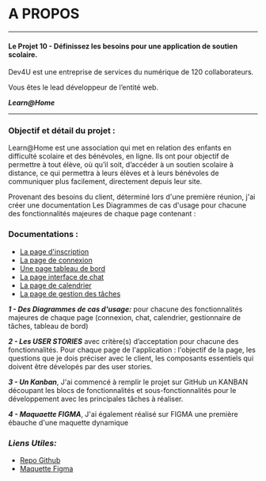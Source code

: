 # A PROPOS
_________
#### Le Projet 10 - Définissez les besoins pour une application de soutien scolaire.

Dev4U est une entreprise de services du numérique de 120 collaborateurs.

Vous êtes le lead développeur de l’entité web.



**_Learn@Home_**
__________

### Objectif et détail du projet :

Learn@Home est une association qui met en relation des enfants en difficulté
scolaire et des bénévoles, en ligne. Ils ont pour objectif de permettre à tout élève,
où qu’il soit, d’accéder à un soutien scolaire à distance, ce qui permettra à leurs élèves
et  à leurs bénévoles de communiquer plus facilement, directement depuis leur site.

Provenant des besoins du client, déterminé lors d'une première réunion, j'ai créer une documentation Les Diagrammes de cas d'usage pour chacune des fonctionnalités majeures de chaque page contenant :

### Documentations : 
* [La page d'inscription](https://github.com/Kuznetsov-100-Rads-Bar/P10_Learn-Home-/wiki/Page-d'inscription)
* [La page de connexion](https://github.com/Kuznetsov-100-Rads-Bar/P10_Learn-Home-/wiki/Page-de-connexion)
* [Une page tableau de bord](https://github.com/Kuznetsov-100-Rads-Bar/P10_Learn-Home-/wiki/Page-de-tableau-de-bord)
* [La page interface de chat](https://github.com/Kuznetsov-100-Rads-Bar/P10_Learn-Home-/wiki/Page-d'interface-de-chat)
* [La page de calendrier](https://github.com/Kuznetsov-100-Rads-Bar/P10_Learn-Home-/wiki/Page-de-calendrier)
* [La page de gestion des tâches](https://github.com/Kuznetsov-100-Rads-Bar/P10_Learn-Home-/wiki/Page-de-gestion-des-t%C3%A2ches)

**_1 - Des Diagrammes de cas d'usage:_**  pour chacune des fonctionnalités majeures de chaque page (connexion, chat, calendrier, gestionnaire de tâches, tableau de bord)

**_2 - Les USER STORIES_** avec critère(s) d’acceptation pour chacune des fonctionnalités.
Pour chaque page de l'application : l'objectif de la page, les questions que je dois préciser avec le client, les composants essentiels qui doivent être dévelopés par des user stories. 

**_3 - Un Kanban_**, J'ai commencé à remplir le projet sur GitHub un KANBAN découpant les blocs de fonctionnalités et sous-fonctionnalités pour le développement avec les principales tâches à réaliser.

**_4 - Maquaette FIGMA_**, J'ai également réalisé sur FIGMA une première ébauche d'une maquette dynamique

### **_Liens Utiles:_** 
* [Repo Github](https://github.com/Kuznetsov-100-Rads-Bar/P10_Learn-Home-)
* [Maquette Figma](https://www.figma.com/file/byavj6u9Ei7xPIWYD30KQC/Projet-Learn%40Home?node-id=0%3A1)
